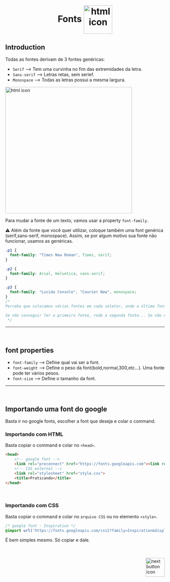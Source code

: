<h1 align="center">
    Fonts
    <img src="https://cdn-icons-png.flaticon.com/512/8048/8048843.png" alt="html icon" width="90px" align="center" >
</h1>

## Introduction

Todas as fontes derivam de 3 fontes genéricas:

- `Serif` --> Tem uma curvinha no fim das extremidades da letra.
- `Sans-serif` --> Letras retas, sem serief.
- `Monospace` --> Todas as letras possui a mesma largura.

<img src="https://about.easil.com/wp-content/uploads/blog-graphic-02-800x284.png" alt="html icon" width="400px" align="center">

<br>

Para mudar a fonte de um texto, vamos usar a property `font-family.`

:warning: Além da fonte que você quer utilizar, coloque também uma font genérica (serif,sans-serif, monospace). Assim, se por algum motivo sua fonte não funcionar, usamos as genéricas.

```css
.p1 {
  font-family: "Times New Roman", Times, serif;
}

.p2 {
  font-family: Arial, Helvetica, sans-serif;
}

.p3 {
  font-family: "Lucida Console", "Courier New", monospace;
}
/* 
Perceba que colocamos várias fontes em cada seletor, onde a última fonte é uma fonte genérica.

Se não conseguir ler a primeiro fonte, rode a segunda fonte... Se não conseguir ler, rode a fonte genérica.
 */
```

<hr>
<br>

## font properties

- `font-family` --> Define qual vai ser a font.
- `font-weight` --> Define o peso da font(bold,normal,300,etc...). Uma fonte pode ter vários pesos.
- `font-size` --> Define o tamanho da font.

<hr>
<br>

## Importando uma font do google
Basta ir no google fonts, escolher a font que deseja e colar o command.

### Importando com HTML
Basta copiar o command e colar no `<head>`.
```html
<head>
    <!-- google font -->
    <link rel="preconnect" href="https://fonts.googleapis.com"><link rel="preconnect" href="https://fonts.gstatic.com" crossorigin><link href="https://fonts.googleapis.com/css2?family=Ranga:wght@400;700&display=swap" rel="stylesheet">
    <!-- CSS external -->
    <link rel="stylesheet" href="style.css">
    <title>Praticando</title>
</head>
```

<br>

### Importando com CSS
Basta copiar o command e colar no `arquivo CSS` ou no elemento `<style>`.
```css
/* google font - Inspiration */
@import url('https://fonts.googleapis.com/css2?family=Inspiration&display=swap');

```
É bem simples mesmo. Só copiar e dale.


<!-- Next page button-->
<br>
<br>

<a href="https://github.com/lGabrielDev/01.html_css/blob/main/2.CSS/3.position/position.md">
    <img src="https://cdn-icons-png.flaticon.com/512/5553/5553581.png" alt="next button icon" width="60px" align="right">
</a>
